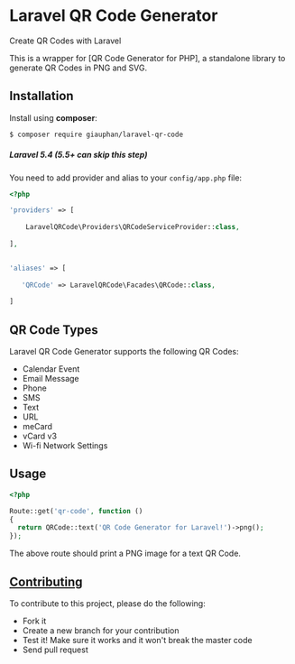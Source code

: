 # Laravel QR Code Generator

 Create QR Codes with Laravel

 This is a wrapper for [QR Code Generator for PHP], a standalone library to generate QR Codes in PNG and SVG.

## Installation

 Install using **composer**:

 ```bash
 $ composer require giauphan/laravel-qr-code
 ```
##### Laravel 5.4 (5.5+ can skip this step)
 
 You need to add provider and alias to your `config/app.php` file:
 
 ```php
 <?php
 
 'providers' => [     
       
     LaravelQRCode\Providers\QRCodeServiceProvider::class,     
   
 ],

 
 'aliases' => [
    
    'QRCode' => LaravelQRCode\Facades\QRCode::class,     
       
 ] 
 ```
## QR Code Types

 Laravel QR Code Generator supports the following QR Codes:

  - Calendar Event
  - Email Message
  - Phone
  - SMS
  - Text
  - URL
  - meCard
  - vCard v3
  - Wi-fi Network Settings
  
## Usage
    
  ```php
  <?php
  
  Route::get('qr-code', function () 
  {
    return QRCode::text('QR Code Generator for Laravel!')->png();    
  });
  
  ```
  The above route should print a PNG image for a text QR Code.
  
   
## [Contributing](CONTRIBUTING.md)
 
 To contribute to this project, please do the following:
 
  - Fork it
  - Create a new branch for your contribution
  - Test it! Make sure it works and it won't break the master code
  - Send pull request

  

